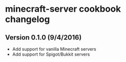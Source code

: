 # minecraft-server cookbook changelog

## Version 0.1.0 (9/4/2016)

* Add support for vanilla Minecraft servers
* Add support for Spigot/Bukkit servers